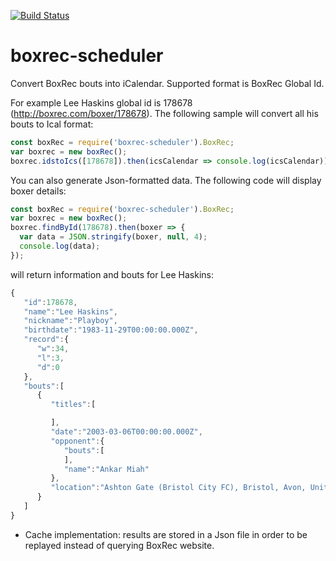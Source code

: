 <a href="https://travis-ci.org/joussy/boxrec-scheduler"><img src="https://travis-ci.org/joussy/boxrec-scheduler.svg?branch=master" alt="Build Status"/></a>

# boxrec-scheduler

Convert BoxRec bouts into iCalendar. Supported format is BoxRec Global Id.

For example Lee Haskins global id is 178678 (http://boxrec.com/boxer/178678). The following sample will convert all his bouts to Ical format:
```javascript
const boxRec = require('boxrec-scheduler').BoxRec;
var boxrec = new boxRec();
boxrec.idstoIcs([178678]).then(icsCalendar => console.log(icsCalendar));
```
You can also generate Json-formatted data.
The following code will display boxer details:
```javascript
const boxRec = require('boxrec-scheduler').BoxRec;
var boxrec = new boxRec();
boxrec.findById(178678).then(boxer => {
  var data = JSON.stringify(boxer, null, 4);
  console.log(data);
});
```
will return information and bouts for Lee Haskins:
```javascript
{  
   "id":178678,
   "name":"Lee Haskins",
   "nickname":"Playboy",
   "birthdate":"1983-11-29T00:00:00.000Z",
   "record":{  
      "w":34,
      "l":3,
      "d":0
   },
   "bouts":[  
      {  
         "titles":[  

         ],
         "date":"2003-03-06T00:00:00.000Z",
         "opponent":{  
            "bouts":[
            ],
            "name":"Ankar Miah"
         },
         "location":"Ashton Gate (Bristol City FC), Bristol, Avon, United Kingdom"
      }
   ]
}
```

* Cache implementation: results are stored in a Json file in order to be replayed instead of querying BoxRec website.
